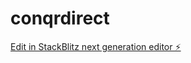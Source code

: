 # conqrdirect

[Edit in StackBlitz next generation editor ⚡️](https://stackblitz.com/~/github.com/bradconqr/conqrdirect)